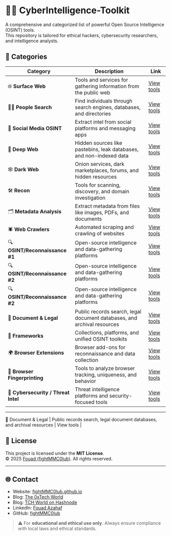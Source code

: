 # 🕵️‍♂️ CyberIntelligence-Toolkit

A comprehensive and categorized list of powerful Open Source Intelligence (OSINT) tools.  
This repository is tailored for ethical hackers, cybersecurity researchers, and intelligence analysts.

## 📂 Categories

| Category               | Description                                                              | Link |
|------------------------|--------------------------------------------------------------------------|------|
| 🌐 **Surface Web**         | Tools and services for gathering information from the public web        | [View tools](./surface/search-engines.md) |
| 🕵️‍♀️ **People Search**       | Find individuals through search engines, databases, and directories     | [View tools](./surface/people-search.md) |
| 📱 **Social Media OSINT**   | Extract intel from social platforms and messaging apps                 | [View tools](./surface/social-media-osint.md) |
| 🌊 **Deep Web**             | Hidden sources like pastebins, leak databases, and non-indexed data    | [View tools](./deepweb/leak-sites.md) |
| 🕸️ **Dark Web**             | Onion services, dark marketplaces, forums, and hidden resources        | [View tools](./Darkweb/onion-services.md) |
| 🛠️ **Recon**                | Tools for scanning, discovery, and domain investigation                | [View tools](./Tools/recon.md) |
| 🗂️ **Metadata Analysis**     | Extract metadata from files like images, PDFs, and documents          | [View tools](./Tools/metadata.md) |
| 🕷️ **Web Crawlers**         | Automated scraping and crawling of websites                            | [View tools](./Tools/web-crawlers.md) |
|🔍 **OSINT/Reconnaissance #1** | Open-source intelligence and data-gathering platforms                | [View tools](./Osint/Osint-1-tools.md) |
|🔍 **OSINT/Reconnaissance #2** | Open-source intelligence and data-gathering platforms                | [View tools](./Osint/Osint-2-tools.md) |
|🔍 **OSINT/Reconnaissance #2** | Open-source intelligence and data-gathering platforms                | [View tools](./Osint/Osint-3-tools.md) |
|**📜 Document & Legal** | Public records search, legal document databases, and archival resources     | [View tools](./Document/document-legal.md) |
| 🧱 **Frameworks**           | Collections, platforms, and unified OSINT toolkits                     | [View tools](./frameworks/general.md) |
| 🌍 **Browser Extensions**   | Browser add-ons for reconnaissance and data collection                 | [View tools](./Browsers/extensions.md) |
| 🧬 **Browser Fingerprinting**| Tools to analyze browser tracking, uniqueness, and behavior           | [View tools](./Browsers/fingerprinting.md) |
| 🔐 **Cybersecurity / Threat Intel** | Threat intelligence platforms and security-focused tools       | [View tools](./Cybersec/threat-intel.md) |

---
📜 Document & Legal | Public records search, legal document databases, and archival resources | View tools |


## 📢 License

This project is licensed under the **MIT License**.  
© 2025 [Fouad (fightMMC0lub)](https://github.com/fightMMC0lub). All rights reserved.

---

## 🌐 Contact

- Website: [fightMMC0lub.github.io](https://fightmmc0lub.github.io)
- Blog: [The 0xTech World](https://the0xtechworld.blogspot.com/)
- Blog: [TCH World on Hashnode](https://tchworld.hashnode.dev/)
- LinkedIn: [Fouad Azahaf](https://www.linkedin.com/in/fouad-azahaf-51a783335/)
- GitHub: [fightMMC0lub](https://github.com/fightMMC0lub)

> ⚠️ For **educational and ethical use only**. Always ensure compliance with local laws and ethical standards.

